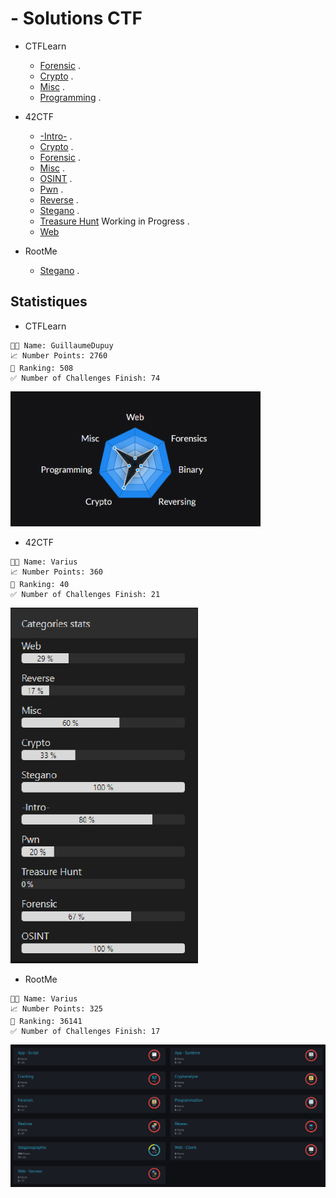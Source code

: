 # - Solutions CTF

- CTFLearn
  - [Forensic](https://github.com/GuillaumeDupuy/CTF/blob/main/CTFLearn/CTFLearn__forensic.md) . 
  - [Crypto](https://github.com/GuillaumeDupuy/CTF/blob/main/CTFLearn/CTFLearn__crypto.md) .
  - [Misc](https://github.com/GuillaumeDupuy/CTF/blob/main/CTFLearn/CTFLearn__misc.md) . 
  - [Programming](https://github.com/GuillaumeDupuy/CTF/blob/main/CTFLearn/CTFLearn__Prog.md) . 

- 42CTF
  - [-Intro-](https://github.com/GuillaumeDupuy/CTF/blob/main/42CTF/42ctf__intro.md) . 
  - [Crypto](https://github.com/GuillaumeDupuy/CTF/blob/main/42CTF/42ctf__crypto.md) . 
  - [Forensic](https://github.com/GuillaumeDupuy/CTF/blob/main/42CTF/42ctf__forensic.md) . 
  - [Misc](https://github.com/GuillaumeDupuy/CTF/blob/main/42CTF/42ctf__misc.md) . 
  - [OSINT](https://github.com/GuillaumeDupuy/CTF/blob/main/42CTF/42ctf__osint.md) .
  - [Pwn](https://github.com/GuillaumeDupuy/CTF/blob/main/42CTF/42ctf__pwn.md) . 
  - [Reverse](https://github.com/GuillaumeDupuy/CTF/blob/main/42CTF/42ctf__reverse.md) .
  - [Stegano](https://github.com/GuillaumeDupuy/CTF/blob/main/42CTF/42ctf__stegano.md) . 
  - [Treasure Hunt]() Working in Progress .
  - [Web](https://github.com/GuillaumeDupuy/CTF/blob/main/42CTF/42ctf__web.md)

- RootMe
  - [Stegano](https://github.com/GuillaumeDupuy/CTF/blob/main/RootMe/RootMe__stegano.md) .

## Statistiques

- CTFLearn

<!--CTFLEARN-->
```text
🧑‍💻 Name: GuillaumeDupuy
📈 Number Points: 2760 
🥇 Ranking: 508
✅ Number of Challenges Finish: 74
```
<!--/CTFLEARN-->

<img src="files/Stats_CTFLearn.png" alt="Statistiques" width="400px"/>

- 42CTF

```text
🧑‍💻 Name: Varius
📈 Number Points: 360
🥇 Ranking: 40
✅ Number of Challenges Finish: 21
```

<img src="files/Stats_42CTF.png" alt="Statistiques" width="300px"/>

- RootMe

<!--ROOTME-->
```text
🧑‍💻 Name: Varius
📈 Number Points: 325
🥇 Ranking: 36141
✅ Number of Challenges Finish: 17
```
<!--/ROOTME-->

<img src="files/Stats_RootMe.png" alt="Statistiques" width="650px"/>